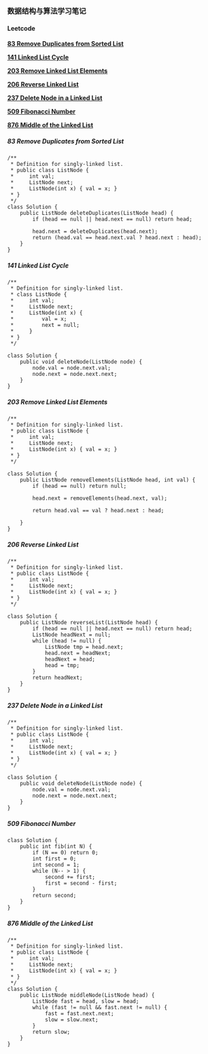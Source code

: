 ### 数据结构与算法学习笔记
#### Leetcode

[**83 Remove Duplicates from Sorted List**](#83)

[**141 Linked List Cycle**](#141)

[**203 Remove Linked List Elements**](#203)

[**206 Reverse Linked List**](#206)

[**237 Delete Node in a Linked List**](#237)

[**509 Fibonacci Number**](#509)

[**876 Middle of the Linked List**](#876)

##### <a name="83"></a>83 Remove Duplicates from Sorted List

```
/**
 * Definition for singly-linked list.
 * public class ListNode {
 *     int val;
 *     ListNode next;
 *     ListNode(int x) { val = x; }
 * }
 */
class Solution {
    public ListNode deleteDuplicates(ListNode head) {
        if (head == null || head.next == null) return head;
        
        head.next = deleteDuplicates(head.next);
        return (head.val == head.next.val ? head.next : head);
    }
}
```

##### <a name="141"></a>141 Linked List Cycle

```
/**
 * Definition for singly-linked list.
 * class ListNode {
 *     int val;
 *     ListNode next;
 *     ListNode(int x) {
 *         val = x;
 *         next = null;
 *     }
 * }
 */

class Solution {
    public void deleteNode(ListNode node) {
        node.val = node.next.val;
        node.next = node.next.next;
    }
}
```

##### <a name="203"></a>203 Remove Linked List Elements

```
/**
 * Definition for singly-linked list.
 * public class ListNode {
 *     int val;
 *     ListNode next;
 *     ListNode(int x) { val = x; }
 * }
 */

class Solution {
    public ListNode removeElements(ListNode head, int val) {
        if (head == null) return null;
       
        head.next = removeElements(head.next, val);
        
        return head.val == val ? head.next : head;
        
    }
}
```

##### <a name="206"></a>206 Reverse Linked List

```
/**
 * Definition for singly-linked list.
 * public class ListNode {
 *     int val;
 *     ListNode next;
 *     ListNode(int x) { val = x; }
 * }
 */

class Solution {
    public ListNode reverseList(ListNode head) {
        if (head == null || head.next == null) return head;
        ListNode headNext = null;
        while (head != null) {
            ListNode tmp = head.next;
            head.next = headNext;
            headNext = head;
            head = tmp;
        }
        return headNext;
    }
}
```

##### <a name="237"></a>237 Delete Node in a Linked List

```
/**
 * Definition for singly-linked list.
 * public class ListNode {
 *     int val;
 *     ListNode next;
 *     ListNode(int x) { val = x; }
 * }
 */

class Solution {
    public void deleteNode(ListNode node) {
        node.val = node.next.val;
        node.next = node.next.next;
    }
}
```

##### <a name="509"></a>509 Fibonacci Number

```
class Solution {
    public int fib(int N) {
        if (N == 0) return 0;
        int first = 0;
        int second = 1;
        while (N-- > 1) {
            second += first;
            first = second - first;
        }
        return second;
    }
}
```

##### <a name="876"></a>876 Middle of the Linked List

```
/**
 * Definition for singly-linked list.
 * public class ListNode {
 *     int val;
 *     ListNode next;
 *     ListNode(int x) { val = x; }
 * }
 */
class Solution {
    public ListNode middleNode(ListNode head) {
        ListNode fast = head, slow = head;
        while (fast != null && fast.next != null) {
            fast = fast.next.next;
            slow = slow.next;
        }
        return slow;
    }
}
```